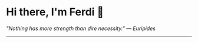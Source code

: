 <h1>Hi there, I'm Ferdi 👋</h1>

<p><em>
  "Nothing has more strength than dire necessity." — Euripides
</em></p>

---
